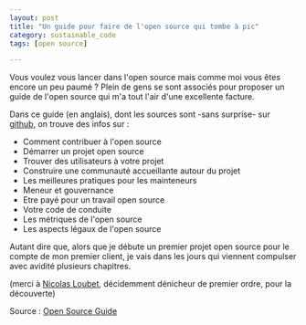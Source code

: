 ```yaml
---
layout: post
title: "Un guide pour faire de l'open source qui tombe à pic"
category: sustainable_code
tags: [open source]

---
```


Vous voulez vous lancer dans l'open source mais comme moi vous êtes encore un peu paumé ? Plein de gens se sont associés pour proposer un guide de l'open source qui m'a tout l'air d'une excellente facture.

<!--more-->

Dans ce guide (en anglais), dont les sources sont -sans surprise- sur [github](https://github.com/github/open-source-guide#open-source-guides), on trouve des infos sur :
- Comment contribuer à l'open source
- Démarrer un projet open source
- Trouver des utilisateurs à votre projet
- Construire une communauté accueillante autour du projet
- Les meilleures pratiques pour les mainteneurs
- Meneur et gouvernance
- Etre payé pour un travail open source
- Votre code de conduite
- Les métriques de l'open source
- Les aspects légaux de l'open source

Autant dire que, alors que je débute un premier projet open source pour le compte de mon premier client, je vais dans les jours qui viennent compulser avec avidité plusieurs chapitres.

(merci à [Nicolas Loubet](https://twitter.com/NicolasLoubet), décidemment dénicheur de premier ordre, pour la découverte)


Source : [Open Source Guide][source]

[source]: https://opensource.guide/
